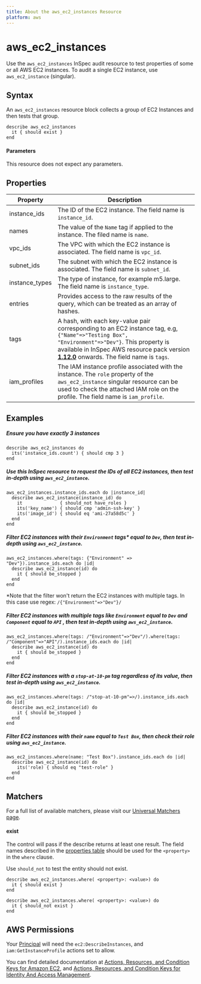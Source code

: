 ```yaml
---
title: About the aws_ec2_instances Resource
platform: aws
---
```


# aws\_ec2\_instances

Use the `aws_ec2_instances` InSpec audit resource to test properties of some or all AWS EC2 instances. To audit a single EC2 instance, use `aws_ec2_instance` (singular).

## Syntax

An `aws_ec2_instances` resource block collects a group of EC2 Instances and then tests that group.

    describe aws_ec2_instances
      it { should exist }
    end   
    
#### Parameters

This resource does not expect any parameters.

## Properties

|Property        | Description|
| ---            | --- |
|instance\_ids   | The ID of the EC2 instance. The field name is `instance_id`. |
|names           | The value of the `Name` tag if applied to the instance. The filed name is `name`. |
|vpc\_ids        | The VPC with which the EC2 instance is associated. The field name is `vpc_id`. |
|subnet\_ids     | The subnet with which the EC2 instance is associated. The field name is `subnet_id`. |
|instance\_types | The type of instance, for example m5.large. The field name is `instance_type`. |
|entries         | Provides access to the raw results of the query, which can be treated as an array of hashes. |
|tags            | A hash, with each key-value pair corresponding to an EC2 instance tag, e.g, `{"Name"=>"Testing Box", "Environment"=>"Dev"}`. This property is available in InSpec AWS resource pack version **[1.12.0](https://github.com/inspec/inspec-aws/releases/tag/v1.12.0)** onwards. The field name is `tags`. |
|iam_profiles    | The IAM instance profile associated with the instance. The `role` property of the `aws_ec2_instance` singular resource can be used to check the attached IAM role on the profile. The field name is `iam_profile`. |

## Examples

##### Ensure you have exactly 3 instances
    describe aws_ec2_instances do
      its('instance_ids.count') { should cmp 3 }
    end

##### Use this InSpec resource to request the IDs of all EC2 instances, then test in-depth using `aws_ec2_instance`.
    aws_ec2_instances.instance_ids.each do |instance_id|
      describe aws_ec2_instance(instance_id) do
        it              { should_not have_roles }
        its('key_name') { should cmp 'admin-ssh-key' }
        its('image_id') { should eq 'ami-27a58d5c' }
      end 
    end
    
##### Filter EC2 instances with their `Environment` tags<superscript>*</superscript> equal to `Dev`, then test in-depth using `aws_ec2_instance`.
    aws_ec2_instances.where(tags: {"Environment" => "Dev"}).instance_ids.each do |id|
      describe aws_ec2_instance(id) do
        it { should be_stopped }
      end
    end
<superscript>*</superscript>Note that the filter won't return the EC2 instances with multiple tags. In this case use regex: `/{"Environment"=>"Dev"}/`    
   
##### Filter EC2 instances with multiple tags like `Environment` equal to `Dev` and `Component` equal to `API` , then test in-depth using `aws_ec2_instance`.
    aws_ec2_instances.where(tags: /"Environment"=>"Dev"/).where(tags: /"Component"=>"API"/).instance_ids.each do |id|
      describe aws_ec2_instance(id) do
        it { should be_stopped }
      end
    end

##### Filter EC2 instances with a `stop-at-10-pm` tag regardless of its value, then test in-depth using `aws_ec2_instance`.  
    aws_ec2_instances.where(tags: /"stop-at-10-pm"=>/).instance_ids.each do |id|
      describe aws_ec2_instance(id) do
        it { should be_stopped }
      end
    end   

##### Filter EC2 instances with their `name` equal to `Test Box`, then check their role using `aws_ec2_instance`.  
    aws_ec2_instances.where(name: "Test Box").instance_ids.each do |id|
      describe aws_ec2_instance(id) do
        its('role) { should eq "test-role" }
      end
    end   

## Matchers

For a full list of available matchers, please visit our [Universal Matchers page](https://www.inspec.io/docs/reference/matchers/). 

#### exist

The control will pass if the describe returns at least one result.
The field names described in the [properties table](##-properties) should be used for the `<property>` in the `where` clause.

Use `should_not` to test the entity should not exist.

    describe aws_ec2_instances.where( <property>: <value>) do
      it { should exist }
    end
      
    describe aws_ec2_instances.where( <property>: <value>) do
      it { should_not exist }
    end
    
## AWS Permissions

Your [Principal](https://docs.aws.amazon.com/IAM/latest/UserGuide/intro-structure.html#intro-structure-principal) will need the `ec2:DescribeInstances`, and `iam:GetInstanceProfile` actions set to allow.

You can find detailed documentation at [Actions, Resources, and Condition Keys for Amazon EC2](https://docs.aws.amazon.com/IAM/latest/UserGuide/list_amazonec2.html), and [Actions, Resources, and Condition Keys for Identity And Access Management](https://docs.aws.amazon.com/IAM/latest/UserGuide/list_identityandaccessmanagement.html).
